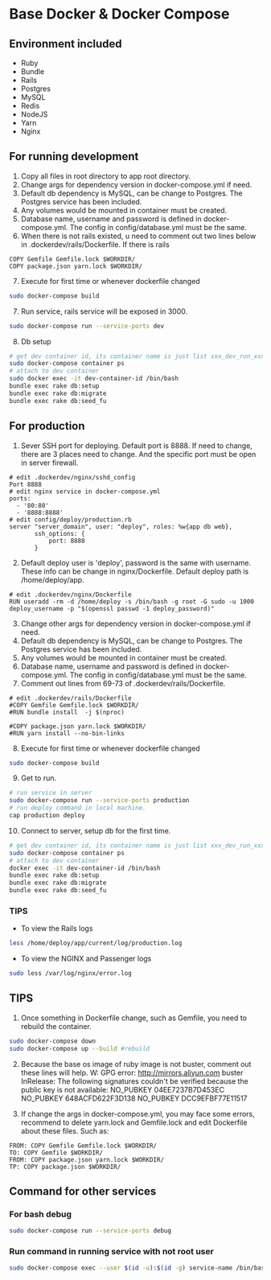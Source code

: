 # Base Docker & Docker Compose

## Environment included
- Ruby
- Bundle
- Rails
- Postgres
- MySQL
- Redis
- NodeJS
- Yarn
- Nginx

## For running development
1. Copy all files in root directory to app root directory.
2. Change args for dependency version in docker-compose.yml if need.
3. Default db dependency is MySQL, can be change to Postgres. The Postgres service has been included. 
4. Any volumes would be mounted in container must be created.
5. Database name, username and password is defined in docker-compose.yml. The config in config/database.yml must be the same.
6. When there is not rails existed, u need to comment out two lines below in .dockerdev/rails/Dockerfile. If there is rails 
```
COPY Gemfile Gemfile.lock $WORKDIR/
COPY package.json yarn.lock $WORKDIR/
```   
7. Execute for first time or whenever dockerfile changed
```bash
sudo docker-compose build
```
7. Run service, rails service will be exposed in 3000.

```bash
sudo docker-compose run --service-ports dev
```

8. Db setup

```bash
# get dev container id, its container name is just list xxx_dev_run_xxx
sudo docker-compose container ps
# attach to dev container
sudo docker exec -it dev-container-id /bin/bash
bundle exec rake db:setup
bundle exec rake db:migrate
bundle exec rake db:seed_fu
```

## For production
1. Sever SSH port for deploying. Default port is 8888. If need to change, there are 3 places need to change. And the specific port must be open in server firewall.
```
# edit .dockerdev/nginx/sshd_config
Port 8888
# edit nginx service in docker-compose.yml 
ports:
  - '80:80'
  - '8888:8888'
# edit config/deploy/production.rb
server "server_domain", user: "deploy", roles: %w{app db web},
       ssh_options: {
           port: 8888
       }
```
2. Default deploy user is 'deploy', password is the same with username. These info can be change in nginx/Dockerfile. Default deploy path is /home/deploy/app.
```
# edit .dockerdev/nginx/Dockerfile
RUN useradd -rm -d /home/deploy -s /bin/bash -g root -G sudo -u 1000 deploy_username -p "$(openssl passwd -1 deploy_password)"
```
3. Change other args for dependency version in docker-compose.yml if need.
4. Default db dependency is MySQL, can be change to Postgres. The Postgres service has been included. 
5. Any volumes would be mounted in container must be created.
6. Database name, username and password is defined in docker-compose.yml. The config in config/database.yml must be the same.
7. Comment out lines from 69-73 of .dockerdev/rails/Dockerfile.
```
# edit .dockerdev/rails/Dockerfile
#COPY Gemfile Gemfile.lock $WORKDIR/
#RUN bundle install  -j $(nproc)

#COPY package.json yarn.lock $WORKDIR/
#RUN yarn install --no-bin-links
```
8. Execute for first time or whenever dockerfile changed
```bash
sudo docker-compose build
```
9. Get to run.
```bash
# run service in server
sudo docker-compose run --service-ports production
# run deploy command in local machine.
cap production deploy
```
10. Connect to server, setup db for the first time.
```bash
# get dev container id, its container name is just list xxx_dev_run_xxx
sudo docker-compose container ps
# attach to dev container
docker exec -it dev-container-id /bin/bash
bundle exec rake db:setup
bundle exec rake db:migrate
bundle exec rake db:seed_fu
```


### TIPS
- To view the Rails logs

```bash
less /home/deploy/app/current/log/production.log
```

- To view the NGINX and Passenger logs

```bash
sudo less /var/log/nginx/error.log
```

## TIPS
1. Once something in Dockerfile change, such as Gemfile, you need to rebuild the container.

```bash
sudo docker-compose down
sudo docker-compose up --build #rebuild
```

2. Because the base os image of ruby image is not buster, comment out these lines will help.
W: GPG error: http://mirrors.aliyun.com buster InRelease: The following signatures couldn't be verified because the public key is not available: NO_PUBKEY 04EE7237B7D453EC NO_PUBKEY 648ACFD622F3D138 NO_PUBKEY DCC9EFBF77E11517

3. If change the args in docker-compose.yml, you may face some errors, recommend to delete yarn.lock and Gemfile.lock and edit Dockerfile about these files. Such as:
```
FROM: COPY Gemfile Gemfile.lock $WORKDIR/
TO: COPY Gemfile $WORKDIR/
FROM: COPY package.json yarn.lock $WORKDIR/
TP: COPY package.json $WORKDIR/
``` 

## Command for other services
### For bash debug

```bash
sudo docker-compose run --service-ports debug
```

### Run command in running service with not root user 
```bash
sudo docker-compose exec --user $(id -u):$(id -g) service-name /bin/bash
```